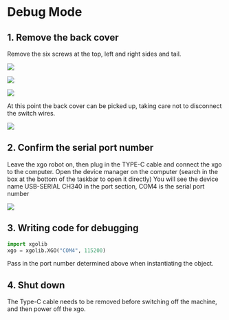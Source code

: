 ﻿---
sidebar_position: 6
sidebar_label: Debug Mode
---

# Debug Mode

 ## 1. Remove the back cover

Remove the six screws at the top, left and right sides and tail.

![](https://wiki-media-ef.oss-cn-hongkong.aliyuncs.com//images/cm4-xgo-debug-01.png)

![](https://wiki-media-ef.oss-cn-hongkong.aliyuncs.com//images/cm4-xgo-debug-02.png)

![](https://wiki-media-ef.oss-cn-hongkong.aliyuncs.com//images/cm4-xgo-debug-03.png)

At this point the back cover can be picked up, taking care not to disconnect the switch wires.

![](https://wiki-media-ef.oss-cn-hongkong.aliyuncs.com//images/cm4-xgo-debug-04.png)



 ## 2. Confirm the serial port number
Leave the xgo robot on, then plug in the TYPE-C cable and connect the xgo to the computer.
Open the device manager on the computer (search in the box at the bottom of the taskbar to open it directly)
You will see the device name USB-SERIAL CH340 in the port section, COM4 is the serial port number

![](https://wiki-media-ef.oss-cn-hongkong.aliyuncs.com//images/cm4-xgo-debug-05.png)



 ## 3. Writing code for debugging

```python
import xgolib
xgo = xgolib.XGO("COM4", 115200)
```

Pass in the port number determined above when instantiating the object.

 ## 4. Shut down

The Type-C cable needs to be removed before switching off the machine, and then power off the xgo.

